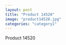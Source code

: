 ```yaml
---
layout: post
title: "Product 14520"
image: "product14520.jpg"
categories: "category1"
---
```

Product 14520
